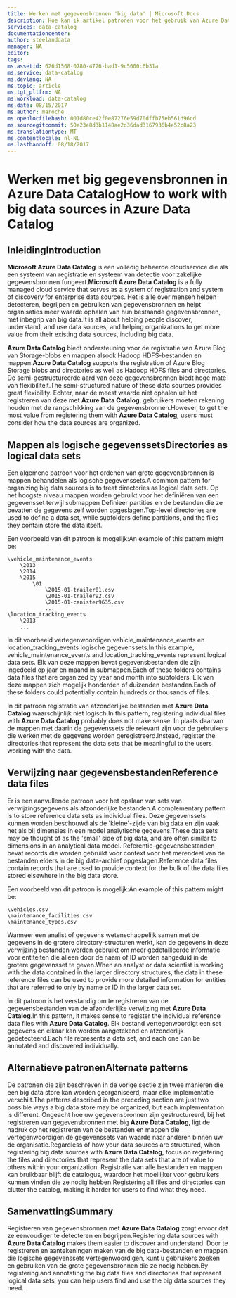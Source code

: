 ```yaml
---
title: Werken met gegevensbronnen 'big data' | Microsoft Docs
description: Hoe kan ik artikel patronen voor het gebruik van Azure Data Catalog met 'big data' gegevensbronnen, waaronder Azure Blob Storage, Azure Data Lake en Hadoop HDFS is gemarkeerd.
services: data-catalog
documentationcenter: 
author: steelanddata
manager: NA
editor: 
tags: 
ms.assetid: 626d1568-0780-4726-bad1-9c5000c6b31a
ms.service: data-catalog
ms.devlang: NA
ms.topic: article
ms.tgt_pltfrm: NA
ms.workload: data-catalog
ms.date: 08/15/2017
ms.author: maroche
ms.openlocfilehash: 001d80ce42f0e87276e59d70dffb75eb561d96cd
ms.sourcegitcommit: 50e23e8d3b1148ae2d36dad3167936b4e52c8a23
ms.translationtype: MT
ms.contentlocale: nl-NL
ms.lasthandoff: 08/18/2017
---
```

# <a name="how-to-work-with-big-data-sources-in-azure-data-catalog"></a><span data-ttu-id="98f15-103">Werken met big gegevensbronnen in Azure Data Catalog</span><span class="sxs-lookup"><span data-stu-id="98f15-103">How to work with big data sources in Azure Data Catalog</span></span>
## <a name="introduction"></a><span data-ttu-id="98f15-104">Inleiding</span><span class="sxs-lookup"><span data-stu-id="98f15-104">Introduction</span></span>
<span data-ttu-id="98f15-105">**Microsoft Azure Data Catalog** is een volledig beheerde cloudservice die als een systeem van registratie en systeem van detectie voor zakelijke gegevensbronnen fungeert.</span><span class="sxs-lookup"><span data-stu-id="98f15-105">**Microsoft Azure Data Catalog** is a fully managed cloud service that serves as a system of registration and system of discovery for enterprise data sources.</span></span> <span data-ttu-id="98f15-106">Het is alle over mensen helpen detecteren, begrijpen en gebruiken van gegevensbronnen en helpt organisaties meer waarde ophalen van hun bestaande gegevensbronnen, met inbegrip van big data.</span><span class="sxs-lookup"><span data-stu-id="98f15-106">It is all about helping people discover, understand, and use data sources, and helping organizations to get more value from their existing data sources, including big data.</span></span>

<span data-ttu-id="98f15-107">**Azure Data Catalog** biedt ondersteuning voor de registratie van Azure Blog van Storage-blobs en mappen alsook Hadoop HDFS-bestanden en mappen.</span><span class="sxs-lookup"><span data-stu-id="98f15-107">**Azure Data Catalog** supports the registration of Azure Blog Storage blobs and directories as well as Hadoop HDFS files and directories.</span></span> <span data-ttu-id="98f15-108">De semi-gestructureerde aard van deze gegevensbronnen biedt hoge mate van flexibiliteit.</span><span class="sxs-lookup"><span data-stu-id="98f15-108">The semi-structured nature of these data sources provides great flexibility.</span></span> <span data-ttu-id="98f15-109">Echter, naar de meest waarde niet ophalen uit het registreren van deze met **Azure Data Catalog**, gebruikers moeten rekening houden met de rangschikking van de gegevensbronnen.</span><span class="sxs-lookup"><span data-stu-id="98f15-109">However, to get the most value from registering them with **Azure Data Catalog**, users must consider how the data sources are organized.</span></span>

## <a name="directories-as-logical-data-sets"></a><span data-ttu-id="98f15-110">Mappen als logische gegevenssets</span><span class="sxs-lookup"><span data-stu-id="98f15-110">Directories as logical data sets</span></span>
<span data-ttu-id="98f15-111">Een algemene patroon voor het ordenen van grote gegevensbronnen is mappen behandelen als logische gegevenssets.</span><span class="sxs-lookup"><span data-stu-id="98f15-111">A common pattern for organizing big data sources is to treat directories as logical data sets.</span></span> <span data-ttu-id="98f15-112">Op het hoogste niveau mappen worden gebruikt voor het definiëren van een gegevensset terwijl submappen Definieer partities en de bestanden die ze bevatten de gegevens zelf worden opgeslagen.</span><span class="sxs-lookup"><span data-stu-id="98f15-112">Top-level directories are used to define a data set, while subfolders define partitions, and the files they contain store the data itself.</span></span>

<span data-ttu-id="98f15-113">Een voorbeeld van dit patroon is mogelijk:</span><span class="sxs-lookup"><span data-stu-id="98f15-113">An example of this pattern might be:</span></span>

    \vehicle_maintenance_events
        \2013
        \2014
        \2015
            \01
                \2015-01-trailer01.csv
                \2015-01-trailer92.csv
                \2015-01-canister9635.csv
                ...
    \location_tracking_events
        \2013
        ...

<span data-ttu-id="98f15-114">In dit voorbeeld vertegenwoordigen vehicle_maintenance_events en location_tracking_events logische gegevenssets.</span><span class="sxs-lookup"><span data-stu-id="98f15-114">In this example, vehicle_maintenance_events and location_tracking_events represent logical data sets.</span></span> <span data-ttu-id="98f15-115">Elk van deze mappen bevat gegevensbestanden die zijn ingedeeld op jaar en maand in submappen.</span><span class="sxs-lookup"><span data-stu-id="98f15-115">Each of these folders contains data files that are organized by year and month into subfolders.</span></span> <span data-ttu-id="98f15-116">Elk van deze mappen zich mogelijk honderden of duizenden bestanden.</span><span class="sxs-lookup"><span data-stu-id="98f15-116">Each of these folders could potentially contain hundreds or thousands of files.</span></span>

<span data-ttu-id="98f15-117">In dit patroon registratie van afzonderlijke bestanden met **Azure Data Catalog** waarschijnlijk niet logisch.</span><span class="sxs-lookup"><span data-stu-id="98f15-117">In this pattern, registering individual files with **Azure Data Catalog** probably does not make sense.</span></span> <span data-ttu-id="98f15-118">In plaats daarvan de mappen met daarin de gegevenssets die relevant zijn voor de gebruikers die werken met de gegevens worden geregistreerd.</span><span class="sxs-lookup"><span data-stu-id="98f15-118">Instead, register the directories that represent the data sets that be meaningful to the users working with the data.</span></span>

## <a name="reference-data-files"></a><span data-ttu-id="98f15-119">Verwijzing naar gegevensbestanden</span><span class="sxs-lookup"><span data-stu-id="98f15-119">Reference data files</span></span>
<span data-ttu-id="98f15-120">Er is een aanvullende patroon voor het opslaan van sets van verwijzingsgegevens als afzonderlijke bestanden.</span><span class="sxs-lookup"><span data-stu-id="98f15-120">A complementary pattern is to store reference data sets as individual files.</span></span> <span data-ttu-id="98f15-121">Deze gegevenssets kunnen worden beschouwd als de 'kleine'-zijde van big data en zijn vaak net als bij dimensies in een model analytische gegevens.</span><span class="sxs-lookup"><span data-stu-id="98f15-121">These data sets may be thought of as the 'small' side of big data, and are often similar to dimensions in an analytical data model.</span></span> <span data-ttu-id="98f15-122">Referentie-gegevensbestanden bevat records die worden gebruikt voor context voor het merendeel van de bestanden elders in de big data-archief opgeslagen.</span><span class="sxs-lookup"><span data-stu-id="98f15-122">Reference data files contain records that are used to provide context for the bulk of the data files stored elsewhere in the big data store.</span></span>

<span data-ttu-id="98f15-123">Een voorbeeld van dit patroon is mogelijk:</span><span class="sxs-lookup"><span data-stu-id="98f15-123">An example of this pattern might be:</span></span>

    \vehicles.csv
    \maintenance_facilities.csv
    \maintenance_types.csv

<span data-ttu-id="98f15-124">Wanneer een analist of gegevens wetenschappelijk samen met de gegevens in de grotere directory-structuren werkt, kan de gegevens in deze verwijzing bestanden worden gebruikt om meer gedetailleerde informatie voor entiteiten die alleen door de naam of ID worden aangeduid in de grotere gegevensset te geven.</span><span class="sxs-lookup"><span data-stu-id="98f15-124">When an analyst or data scientist is working with the data contained in the larger directory structures, the data in these reference files can be used to provide more detailed information for entities that are referred to only by name or ID in the larger data set.</span></span>

<span data-ttu-id="98f15-125">In dit patroon is het verstandig om te registreren van de gegevensbestanden van de afzonderlijke verwijzing met **Azure Data Catalog**.</span><span class="sxs-lookup"><span data-stu-id="98f15-125">In this pattern, it makes sense to register the individual reference data files with **Azure Data Catalog**.</span></span> <span data-ttu-id="98f15-126">Elk bestand vertegenwoordigt een set gegevens en elkaar kan worden aangetekend en afzonderlijk gedetecteerd.</span><span class="sxs-lookup"><span data-stu-id="98f15-126">Each file represents a data set, and each one can be annotated and discovered individually.</span></span>

## <a name="alternate-patterns"></a><span data-ttu-id="98f15-127">Alternatieve patronen</span><span class="sxs-lookup"><span data-stu-id="98f15-127">Alternate patterns</span></span>
<span data-ttu-id="98f15-128">De patronen die zijn beschreven in de vorige sectie zijn twee manieren die een big data store kan worden georganiseerd, maar elke implementatie verschilt.</span><span class="sxs-lookup"><span data-stu-id="98f15-128">The patterns described in the preceding section are just two possible ways a big data store may be organized, but each implementation is different.</span></span> <span data-ttu-id="98f15-129">Ongeacht hoe uw gegevensbronnen zijn gestructureerd, bij het registreren van gegevensbronnen met big **Azure Data Catalog**, ligt de nadruk op het registreren van de bestanden en mappen die vertegenwoordigen de gegevenssets van waarde naar anderen binnen uw de organisatie.</span><span class="sxs-lookup"><span data-stu-id="98f15-129">Regardless of how your data sources are structured, when registering big data sources with **Azure Data Catalog**, focus on registering the files and directories that represent the data sets that are of value to others within your organization.</span></span> <span data-ttu-id="98f15-130">Registratie van alle bestanden en mappen kan bruikbaar blijft de catalogus, waardoor het moeilijker voor gebruikers kunnen vinden die ze nodig hebben.</span><span class="sxs-lookup"><span data-stu-id="98f15-130">Registering all files and directories can clutter the catalog, making it harder for users to find what they need.</span></span>

## <a name="summary"></a><span data-ttu-id="98f15-131">Samenvatting</span><span class="sxs-lookup"><span data-stu-id="98f15-131">Summary</span></span>
<span data-ttu-id="98f15-132">Registreren van gegevensbronnen met **Azure Data Catalog** zorgt ervoor dat ze eenvoudiger te detecteren en begrijpen.</span><span class="sxs-lookup"><span data-stu-id="98f15-132">Registering data sources with **Azure Data Catalog** makes them easier to discover and understand.</span></span> <span data-ttu-id="98f15-133">Door te registreren en aantekeningen maken van de big data-bestanden en mappen die logische gegevenssets vertegenwoordigen, kunt u gebruikers zoeken en gebruiken van de grote gegevensbronnen die ze nodig hebben.</span><span class="sxs-lookup"><span data-stu-id="98f15-133">By registering and annotating the big data files and directories that represent logical data sets, you can help users find and use the big data sources they need.</span></span>
